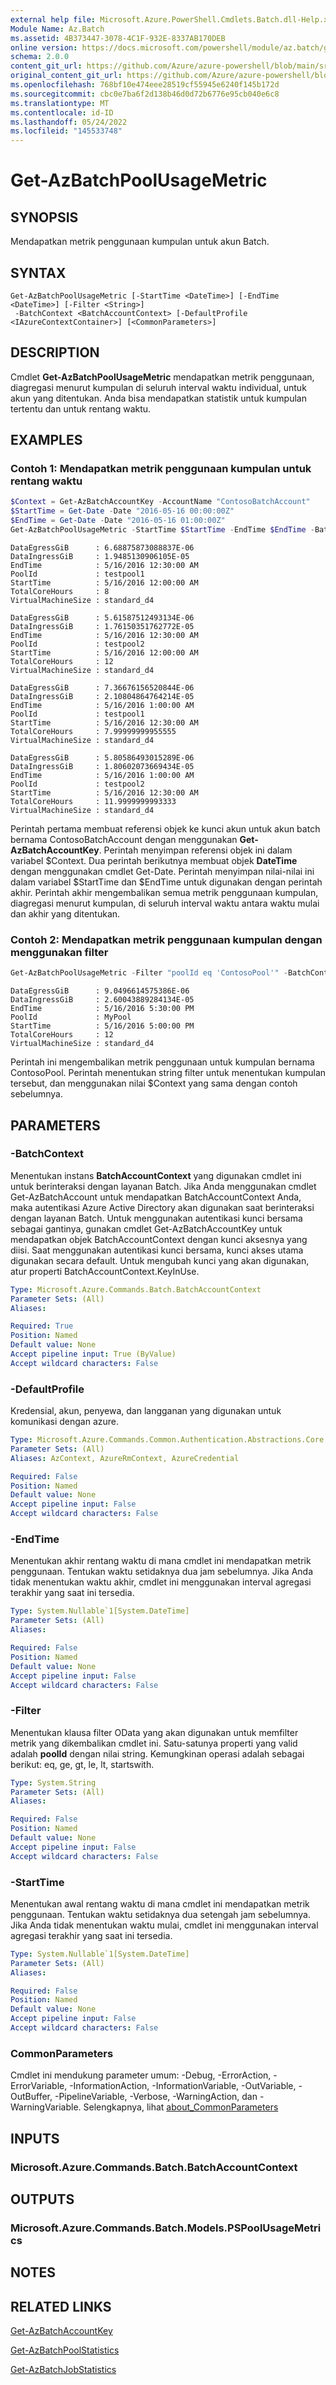 ```yaml
---
external help file: Microsoft.Azure.PowerShell.Cmdlets.Batch.dll-Help.xml
Module Name: Az.Batch
ms.assetid: 4B373447-3078-4C1F-932E-8337AB170DEB
online version: https://docs.microsoft.com/powershell/module/az.batch/get-azbatchpoolusagemetric
schema: 2.0.0
content_git_url: https://github.com/Azure/azure-powershell/blob/main/src/Batch/Batch/help/Get-AzBatchPoolUsageMetric.md
original_content_git_url: https://github.com/Azure/azure-powershell/blob/main/src/Batch/Batch/help/Get-AzBatchPoolUsageMetric.md
ms.openlocfilehash: 768bf10e474eee28519cf55945e6240f145b172d
ms.sourcegitcommit: cbc0e7ba6f2d138b46d0d72b6776e95cb040e6c8
ms.translationtype: MT
ms.contentlocale: id-ID
ms.lasthandoff: 05/24/2022
ms.locfileid: "145533748"
---
```

# Get-AzBatchPoolUsageMetric

## SYNOPSIS
Mendapatkan metrik penggunaan kumpulan untuk akun Batch.

## SYNTAX

```
Get-AzBatchPoolUsageMetric [-StartTime <DateTime>] [-EndTime <DateTime>] [-Filter <String>]
 -BatchContext <BatchAccountContext> [-DefaultProfile <IAzureContextContainer>] [<CommonParameters>]
```

## DESCRIPTION
Cmdlet **Get-AzBatchPoolUsageMetric** mendapatkan metrik penggunaan, diagregasi menurut kumpulan di seluruh interval waktu individual, untuk akun yang ditentukan.
Anda bisa mendapatkan statistik untuk kumpulan tertentu dan untuk rentang waktu.

## EXAMPLES

### Contoh 1: Mendapatkan metrik penggunaan kumpulan untuk rentang waktu
```powershell
$Context = Get-AzBatchAccountKey -AccountName "ContosoBatchAccount"
$StartTime = Get-Date -Date "2016-05-16 00:00:00Z"
$EndTime = Get-Date -Date "2016-05-16 01:00:00Z"
Get-AzBatchPoolUsageMetric -StartTime $StartTime -EndTime $EndTime -BatchContext $context
```

```output
DataEgressGiB      : 6.68875873088837E-06
DataIngressGiB     : 1.9485130906105E-05
EndTime            : 5/16/2016 12:30:00 AM
PoolId             : testpool1
StartTime          : 5/16/2016 12:00:00 AM
TotalCoreHours     : 8
VirtualMachineSize : standard_d4

DataEgressGiB      : 5.61587512493134E-06
DataIngressGiB     : 1.76150351762772E-05
EndTime            : 5/16/2016 12:30:00 AM
PoolId             : testpool2
StartTime          : 5/16/2016 12:00:00 AM
TotalCoreHours     : 12
VirtualMachineSize : standard_d4

DataEgressGiB      : 7.36676156520844E-06
DataIngressGiB     : 2.10804864764214E-05
EndTime            : 5/16/2016 1:00:00 AM
PoolId             : testpool1
StartTime          : 5/16/2016 12:30:00 AM
TotalCoreHours     : 7.99999999955555
VirtualMachineSize : standard_d4

DataEgressGiB      : 5.80586493015289E-06
DataIngressGiB     : 1.80602073669434E-05
EndTime            : 5/16/2016 1:00:00 AM
PoolId             : testpool2
StartTime          : 5/16/2016 12:30:00 AM
TotalCoreHours     : 11.9999999993333
VirtualMachineSize : standard_d4
```

Perintah pertama membuat referensi objek ke kunci akun untuk akun batch bernama ContosoBatchAccount dengan menggunakan **Get-AzBatchAccountKey**.
Perintah menyimpan referensi objek ini dalam variabel $Context.
Dua perintah berikutnya membuat objek **DateTime** dengan menggunakan cmdlet Get-Date.
Perintah menyimpan nilai-nilai ini dalam variabel $StartTime dan $EndTime untuk digunakan dengan perintah akhir.
Perintah akhir mengembalikan semua metrik penggunaan kumpulan, diagregasi menurut kumpulan, di seluruh interval waktu antara waktu mulai dan akhir yang ditentukan.

### Contoh 2: Mendapatkan metrik penggunaan kumpulan dengan menggunakan filter
```powershell
Get-AzBatchPoolUsageMetric -Filter "poolId eq 'ContosoPool'" -BatchContext $Context
```

```output
DataEgressGiB      : 9.0496614575386E-06
DataIngressGiB     : 2.60043889284134E-05
EndTime            : 5/16/2016 5:30:00 PM
PoolId             : MyPool
StartTime          : 5/16/2016 5:00:00 PM
TotalCoreHours     : 12
VirtualMachineSize : standard_d4
```

Perintah ini mengembalikan metrik penggunaan untuk kumpulan bernama ContosoPool.
Perintah menentukan string filter untuk menentukan kumpulan tersebut, dan menggunakan nilai $Context yang sama dengan contoh sebelumnya.

## PARAMETERS

### -BatchContext
Menentukan instans **BatchAccountContext** yang digunakan cmdlet ini untuk berinteraksi dengan layanan Batch.
Jika Anda menggunakan cmdlet Get-AzBatchAccount untuk mendapatkan BatchAccountContext Anda, maka autentikasi Azure Active Directory akan digunakan saat berinteraksi dengan layanan Batch. Untuk menggunakan autentikasi kunci bersama sebagai gantinya, gunakan cmdlet Get-AzBatchAccountKey untuk mendapatkan objek BatchAccountContext dengan kunci aksesnya yang diisi. Saat menggunakan autentikasi kunci bersama, kunci akses utama digunakan secara default. Untuk mengubah kunci yang akan digunakan, atur properti BatchAccountContext.KeyInUse.

```yaml
Type: Microsoft.Azure.Commands.Batch.BatchAccountContext
Parameter Sets: (All)
Aliases:

Required: True
Position: Named
Default value: None
Accept pipeline input: True (ByValue)
Accept wildcard characters: False
```

### -DefaultProfile
Kredensial, akun, penyewa, dan langganan yang digunakan untuk komunikasi dengan azure.

```yaml
Type: Microsoft.Azure.Commands.Common.Authentication.Abstractions.Core.IAzureContextContainer
Parameter Sets: (All)
Aliases: AzContext, AzureRmContext, AzureCredential

Required: False
Position: Named
Default value: None
Accept pipeline input: False
Accept wildcard characters: False
```

### -EndTime
Menentukan akhir rentang waktu di mana cmdlet ini mendapatkan metrik penggunaan.
Tentukan waktu setidaknya dua jam sebelumnya.
Jika Anda tidak menentukan waktu akhir, cmdlet ini menggunakan interval agregasi terakhir yang saat ini tersedia.

```yaml
Type: System.Nullable`1[System.DateTime]
Parameter Sets: (All)
Aliases:

Required: False
Position: Named
Default value: None
Accept pipeline input: False
Accept wildcard characters: False
```

### -Filter
Menentukan klausa filter OData yang akan digunakan untuk memfilter metrik yang dikembalikan cmdlet ini.
Satu-satunya properti yang valid adalah **poolId** dengan nilai string.
Kemungkinan operasi adalah sebagai berikut: eq, ge, gt, le, lt, startswith.

```yaml
Type: System.String
Parameter Sets: (All)
Aliases:

Required: False
Position: Named
Default value: None
Accept pipeline input: False
Accept wildcard characters: False
```

### -StartTime
Menentukan awal rentang waktu di mana cmdlet ini mendapatkan metrik penggunaan.
Tentukan waktu setidaknya dua setengah jam sebelumnya.
Jika Anda tidak menentukan waktu mulai, cmdlet ini menggunakan interval agregasi terakhir yang saat ini tersedia.

```yaml
Type: System.Nullable`1[System.DateTime]
Parameter Sets: (All)
Aliases:

Required: False
Position: Named
Default value: None
Accept pipeline input: False
Accept wildcard characters: False
```

### CommonParameters
Cmdlet ini mendukung parameter umum: -Debug, -ErrorAction, -ErrorVariable, -InformationAction, -InformationVariable, -OutVariable, -OutBuffer, -PipelineVariable, -Verbose, -WarningAction, dan -WarningVariable. Selengkapnya, lihat [about_CommonParameters](http://go.microsoft.com/fwlink/?LinkID=113216)

## INPUTS

### Microsoft.Azure.Commands.Batch.BatchAccountContext

## OUTPUTS

### Microsoft.Azure.Commands.Batch.Models.PSPoolUsageMetrics

## NOTES

## RELATED LINKS

[Get-AzBatchAccountKey](./Get-AzBatchAccountKey.md)

[Get-AzBatchPoolStatistics](./Get-AzBatchPoolStatistic.md)

[Get-AzBatchJobStatistics](./Get-AzBatchJobStatistic.md)
